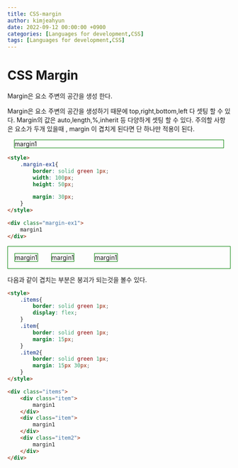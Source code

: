 ```yaml
---
title: CSS-margin
author: kimjeahyun
date: 2022-09-12 00:00:00 +0900
categories: [Languages for development,CSS]
tags: [Languages for development,CSS]
---
```


<style>
    .margin-ex1{
        border: solid green 1px;
        margin: 15px;
    }
    .items{
        border: solid green 1px;
        display: flex;
    }
    .item{
        border: solid green 1px;
        margin: 15px;
    }
    .item2{
        border: solid green 1px;
        margin: 15px 30px;
    }
</style>

# CSS Margin 

Margin은 요소 주변의 공간을 생성 한다.

Margin은 요소 주변의 공간을 생성하기 때문에 top,right,bottom,left 다 셋팅 할 수 있다. Margin의 값은 auto,length,%,inherit 등 다양하게 셋팅 할 수 있다.
주의할 사항은 요소가 두개 있을때 , margin 이 겹치게 된다면 단 하나만 적용이 된다.

<div class="margin-ex1">
    margin1
</div>


```html
<style>
    .margin-ex1{
        border: solid green 1px;
        width: 100px;
        height: 50px;

        margin: 30px;
    }
</style>

<div class="margin-ex1">
    margin1
</div>

```

<div class="items">
    <div class="item">
        margin1
    </div>
    <div class="item">
        margin1
    </div>
    <div class="item2">
        margin1
    </div>
</div>

다음과 같이 겹치는 부분은 붕괴가 되는것을 볼수 있다.

```html
<style>
    .items{
        border: solid green 1px;
        display: flex;
    }
    .item{
        border: solid green 1px;
        margin: 15px;
    }
    .item2{
        border: solid green 1px;
        margin: 15px 30px;
    }
</style>

<div class="items">
    <div class="item">
        margin1
    </div>
    <div class="item">
        margin1
    </div>
    <div class="item2">
        margin1
    </div>
</div>
```